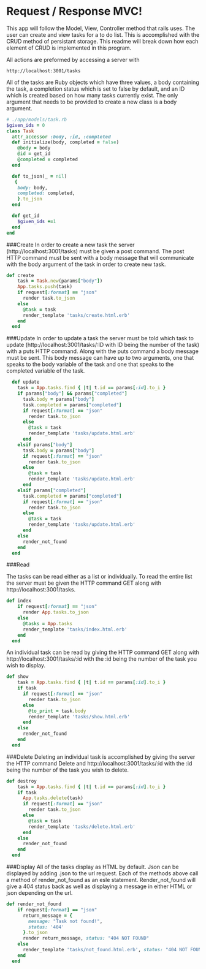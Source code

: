 # Request / Response MVC!

This app will follow the Model, View, Controller method that rails uses. The user can create and view tasks for a to do list. This is accomplished with the CRUD method of persistant storage. This readme will break down how each element of CRUD is implemented in this program.

All actions are preformed by accessing a server with 

```http://localhost:3001/tasks```

All of the tasks are Ruby objects which have three values, a body containing the task, a completion status which is set to false by default, and an ID which is created based on how many tasks currently exist. The only argument that needs to be provided to create a new class is a body argument.

```rb
# ./app/models/task.rb
$given_ids = 0
class Task
  attr_accessor :body, :id, :completed
  def initialize(body, completed = false)
    @body = body
    @id = get_id
    @completed = completed
  end

  def to_json(_ = nil)
   {
    body: body,
    completed: completed,
    }.to_json
  end

  def get_id
    $given_ids +=1
  end
end
```

###Create
In order to create a new task the server (http://localhost:3001/tasks) must be given a post command. The post HTTP command must be sent with a body message that will communicate with the body argument of the task in order to create  new task.

```rb
def create
    task = Task.new(params["body"])
    App.tasks.push(task)
    if request[:format] == "json"
      render task.to_json
    else
      @task = task
      render_template 'tasks/create.html.erb'
    end
  end
```
###Update
In order to update a task the server must be told which task to update (http://localhost:3001/tasks/:ID with ID being the number of the task) with a puts HTTP command. Along with the puts command a body message must be sent. This body message can have up to two arguments, one that speaks to the body variable of the task and one that speaks to the completed variable of the task.

```rb
  def update
    task = App.tasks.find { |t| t.id == params[:id].to_i }
    if params["body"] && params["completed"]
      task.body = params["body"]
      task.completed = params["completed"]
      if request[:format] == "json"
        render task.to_json
      else
        @task = task
        render_template 'tasks/update.html.erb'
      end
    elsif params["body"]
      task.body = params["body"]
      if request[:format] == "json"
        render task.to_json
      else
        @task = task
        render_template 'tasks/update.html.erb'
      end
    elsif params["completed"]
      task.completed = params["completed"]
      if request[:format] == "json"
        render task.to_json
      else
        @task = task
        render_template 'tasks/update.html.erb'
      end
    else
      render_not_found
    end
  end
```

###Read

The tasks can be read either as a list or individually. To read the entire list the server must be given the HTTP command GET along with http://localhost:3001/tasks.

```rb
def index
    if request[:format] == "json"
      render App.tasks.to_json
    else
      @tasks = App.tasks
      render_template 'tasks/index.html.erb'
    end
  end
```
An individual task can be read by giving the HTTP command GET  along with http://localhost:3001/tasks/:id with the :id being the number of the task you wish to display.

```rb
def show
    task = App.tasks.find { |t| t.id == params[:id].to_i }
    if task
      if request[:format] == "json"
        render task.to_json
      else
        @to_print = task.body
        render_template 'tasks/show.html.erb'
      end
    else
      render_not_found
    end
  end
```

###Delete
Deleting an individual task is accomplished by giving the server the HTTP command Delete and http://localhost:3001/tasks/:id with the :id being the number of the task you wish to delete.

```rb
def destroy
    task = App.tasks.find { |t| t.id == params[:id].to_i }
    if task
      App.tasks.delete(task)
      if request[:format] == "json"
        render task.to_json
      else
        @task = task
        render_template 'tasks/delete.html.erb'
      end
    else
      render_not_found
    end
  end
```

###Display
All of the tasks display as HTML by default. Json can be displayed by adding .json to the url request. Each of the methods above call a method of render_not_found as an esle statement. Render_not_found will give a 404 status back as well as displaying a message in either HTML or json depending on the url.

```rb
def render_not_found
    if request[:format] == "json"
      return_message = {
        message: "Task not found!",
        status: '404'
      }.to_json
      render return_message, status: "404 NOT FOUND"
    else
      render_template 'tasks/not_found.html.erb', status: "404 NOT FOUND"
    end
  end
```